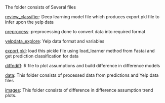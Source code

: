 The folder consists of Several files

[review_classifier](review_classifier.py): Deep learning model file which produces export.pkl file to infer upon the yelp data

[preprocess](preprocess.py): preprocessing done to convert data into required format 

[yelpdata_explore](yelpdata_explore.ipynb): Yelp data format and variables

[export.pkl](export.pkl): load this pickle file using load_learner method from Fastai and get prediction classification for data 

[diffndiff](diffndiff.R): R file to plot assumptions and build difference in difference models

[data](/data/): This folder consists of processed data from predictions and Yelp data files

[images](/images/): This folder consists of difference in difference assumption trend plots.




